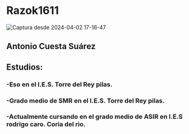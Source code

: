 # Razok1611
![Captura desde 2024-04-02 17-16-47](https://github.com/Razork1611/Razok1611/assets/151218037/b4bcfeb2-8152-47a3-a3fc-f6797cada906)
## Antonio Cuesta Suárez
## Estudios:
### -Eso en el I.E.S. Torre del Rey pilas.
### -Grado medio de SMR en el I.E.S. Torre del Rey pilas.
### -Actualmente cursando en el grado medio de ASIR en I.E.S rodrigo caro. Coria del rio.
